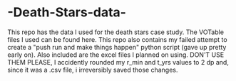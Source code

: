 # -Death-Stars-data-
This repo has the data I used for the death stars case study. The VOTable files I used can be found here. 
This repo also contains my failed attempt to create a "push run and make things happen" python script (gave up pretty early on). Also included are the excel files I planned on using. DON'T USE THEM PLEASE, I accidently rounded my r_min and t_yrs values to 2 dp and, since it was a .csv file, i irreversibly saved those changes. 
